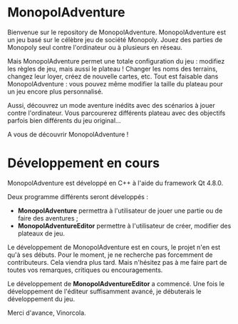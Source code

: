 MonopolAdventure
================

Bienvenue sur le repository de MonopolAdventure. MonopolAdventure est un
jeu basé sur le célèbre jeu de société Monopoly. Jouez des parties de
Monopoly seul contre l'ordinateur ou à plusieurs en réseau.

Mais MonopolAdventure permet une totale configuration du jeu : modifiez
les règles de jeu, mais aussi le plateau ! Changer les noms des
terrains, changez leur loyer, créez de nouvelle cartes, etc. Tout est
faisable dans MonopolAdventure : vous pouvez même modifier la taille du
plateau pour un jeu encore plus personnalisé.

Aussi, découvrez un mode aventure inédits avec des scénarios à jouer
contre l'ordinateur. Vous parcourerez différents plateau avec des
objectifs parfois bien différents du jeu original...

A vous de découvrir MonopolAdventure !

Développement en cours
======================

MonopolAdventure est développé en C++ à l'aide du framework Qt 4.8.0.

Deux programme différents seront développés :
* **MonopolAdventure** permettra à l'utilisateur de jouer une partie ou de 
faire des aventures ;
* **MonopolAdventureEditor** permettre à l'utilisateur de créer, modifier
des plateaux de jeu.

Le développement de MonopolAdventure est en cours, le projet n'en est
qu'à ses débuts. Pour le moment, je ne recherche pas forcemment de
contributeurs. Cela viendra plus tard. Mais n'hésitez pas à me faire
part de toutes vos remarques, critiques ou encouragements.

Le développement de **MonopolAdventureEditor** a commencé. Une fois
le développement de l'éditeur suffisamment avancé, je débuterais le
développement du jeu.

Merci d'avance,
Vinorcola.
